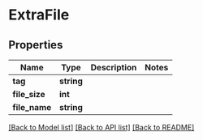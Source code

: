 # ExtraFile

## Properties
Name | Type | Description | Notes
------------ | ------------- | ------------- | -------------
**tag** | **string** |  | 
**file_size** | **int** |  | 
**file_name** | **string** |  | 

[[Back to Model list]](../README.md#documentation-for-models) [[Back to API list]](../README.md#documentation-for-api-endpoints) [[Back to README]](../README.md)


